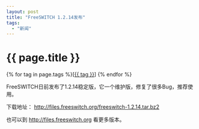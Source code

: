 ```yaml
---
layout: post
title: "FreeSWITCH 1.2.14发布"
tags:
  - "新闻"
---
```


# {{ page.title }}

<div class="tags">
{% for tag in page.tags %}[<a class="tag" href="/tags.html#{{ tag }}">{{ tag }}</a>] {% endfor %}
</div>

FreeSWITCH日前发布了1.2.14稳定版，它一个维护版，修复了很多Bug，推荐使用。

下载地址： <http://files.freeswitch.org/freeswitch-1.2.14.tar.bz2>

也可以到 <http://files.freeswitch.org> 看更多版本。


